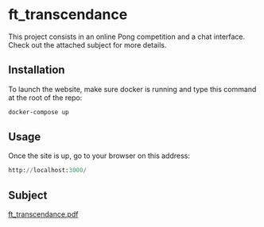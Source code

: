 # ft_transcendance
This project consists in an online Pong competition and a chat interface. <br />
Check out the attached subject for more details.

## Installation

To launch the website, make sure docker is running and type this command at the root of the repo:

```bash
docker-compose up
```

## Usage

Once the site is up, go to your browser on this address:
```python
http://localhost:3000/
```

## Subject
[ft_transcendance.pdf](https://github.com/pnielly/ft_transcendance/files/8929224/ft_transcendance.pdf)
